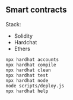 ## Smart contracts

Stack:
- Solidity
- Hardchat
- Ethers

```shell
npx hardhat accounts
npx hardhat compile
npx hardhat clean
npx hardhat test
npx hardhat node
node scripts/deploy.js
npx hardhat help
```

